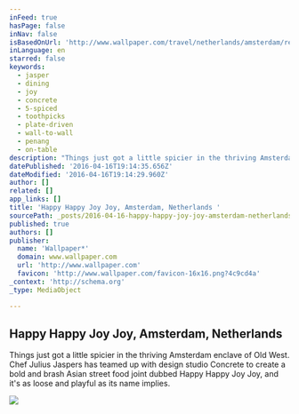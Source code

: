 ```yaml
---
inFeed: true
hasPage: false
inNav: false
isBasedOnUrl: 'http://www.wallpaper.com/travel/netherlands/amsterdam/restaurants/happy-happy-joy-joy'
inLanguage: en
starred: false
keywords:
  - jasper
  - dining
  - joy
  - concrete
  - 5-spiced
  - toothpicks
  - plate-driven
  - wall-to-wall
  - penang
  - on-table
description: "Things just got a little spicier in the thriving Amsterdam enclave of Old West. Chef Julius Jaspers has teamed up with design studio Concrete to create a bold and brash Asian street food joint dubbed Happy Happy Joy Joy, and it's as loose and playful as its name implies."
datePublished: '2016-04-16T19:14:35.656Z'
dateModified: '2016-04-16T19:14:29.960Z'
author: []
related: []
app_links: []
title: 'Happy Happy Joy Joy, Amsterdam, Netherlands '
sourcePath: _posts/2016-04-16-happy-happy-joy-joy-amsterdam-netherlands-or-travel-or-wallp.md
published: true
authors: []
publisher:
  name: 'Wallpaper*'
  domain: www.wallpaper.com
  url: 'http://www.wallpaper.com'
  favicon: 'http://www.wallpaper.com/favicon-16x16.png?4c9cd4a'
_context: 'http://schema.org'
_type: MediaObject

---
```

<article style=""><h1>Happy Happy Joy Joy, Amsterdam, Netherlands</h1><p>Things just got a little spicier in the thriving Amsterdam enclave of Old West. Chef Julius Jaspers has teamed up with design studio Concrete to create a bold and brash Asian street food joint dubbed Happy Happy Joy Joy, and it's as loose and playful as its name implies.</p><img src="https://s3-us-west-2.amazonaws.com/the-grid-img/p/60a826db0cfed461ded0078091f5410155392471.jpg" /></article>